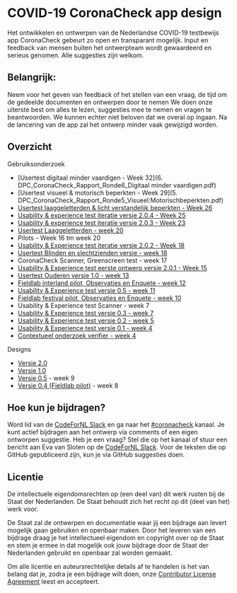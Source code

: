 # COVID-19 CoronaCheck app design
Het ontwikkelen en ontwerpen van de Nederlandse COVID-19 testbewijs app CoronaCheck gebeurt zo open en transparant mogelijk. Input en feedback van mensen buiten het ontwerpteam wordt gewaardeerd en serieus genomen. Alle suggesties zijn welkom.

## Belangrijk:
Neem voor het geven van feedback of het stellen van een vraag, de tijd om de gedeelde documenten en ontwerpen door te nemen
We doen onze uiterste best om alles te lezen, suggesties mee te nemen en vragen te beantwoorden. We kunnen echter niet beloven dat we overal op ingaan.
Na de lancering van de app zal het ontwerp minder vaak gewijzigd worden.

## Overzicht

Gebruiksonderzoek

* [Usertest digitaal minder vaardigen - Week 32](6. DPC_CoronaCheck_Rapport_Ronde6_Digitaal minder vaardigen.pdf)
* [Usertest visueel & motorisch beperkten - Week 29](5. DPC_CoronaCheck_Rapport_Ronde5_Visueel:Motorischbeperkten.pdf)
* [Usertest laaggeletterden & licht verstandelijk beperkten - Week 26](4.DPC_CoronaCheck_Rapport_Ronde4_Laaggeletterden.pdf)
* [Usability & experience test iteratie versie 2.0.4 - Week 25](http://corona.reveall.co/study-share/dLmilfzMuULq/coronacheck-usability-experience-test-versie-204-171/)
* [Usability & experience test iteratie versie 2.0.3 - Week 23](http://corona.reveall.co/study-share/PH86LUMVWzGb/coronacheck-usability-experience-test-versie-203-819/)
* [Usertest Laaggeletterden - week 20](http://corona.sticktailapp.com/study-share/emSaiNGXhZKI/coronacheck-usability-experience-test-laaggeletterden-349/)
* Pilots - Week 16 tm week 20
* [Usability & Experience test iteratie versie 2.0.2 - Week 18](http://corona.sticktailapp.com/study-share/B9ckedg7oMNB/coronacheck-usability-experience-test-versie-12-157/)
* [Usertest Blinden en slechtzienden versie - week 18](https://corona.sticktailapp.com/study-share/tE4fSUdNVur5/coronacheck-usability-experience-test-blinden-en-slechtzienden-671/)
* CoronaCheck Scanner, Greenscreen test - week 17
* [Usability & Experience test eerste ontwerp versie 2.0.1 - Week 15](http://corona.sticktailapp.com/study-share/mG5OYFZmNWG7/coronacheck-usability-experience-test-versie-11-926/)
* [Usertest Ouderen versie 1.0 - week 13](https://corona.sticktailapp.com/study-share/sY1rEoGiMMKT/coronacheck-usability-experience-test-versie-04-ouderen-977/)
* [Fieldlab interland pilot, Observaties en Enquete - week 12](https://corona.sticktailapp.com/study-share/nE4zzD22wWmU/coronacheck-fieldlab-observaties-enquete-interland-27-maart-834/)
* [Usability & Experience test versie 0.5 - week 11](https://corona.sticktailapp.com/study-share/VhhRJraLHoyr/coronacheck-usability-experience-test-versie-04-997/)
* [Fieldlab festival pilot, Observaties en Enquete - week 10](https://corona.sticktailapp.com/study-share/RmgExjBYPzkI/coronacheck-fieldlab-observaties-enquete-2526-maart-402/)
* Usability & Experience test Scanner - week 7
* [Usability & Experience test versie 0.3 - week 7](https://corona.sticktailapp.com/study-share/Evux36JwKd1T/coronacheck-ux-test-619/)
* [Usability & Experience test versie 0.2 - week 5](https://corona.sticktailapp.com/study-share/nOZMXWo0pdO6/coronacheck-conceptvalidatie-930/)
* [Usability & Experience test versie 0.1 - week 4](https://corona.sticktailapp.com/study-share/zWteAhDoUQzG/coronatester-conceptvalidatie-burger-app-663/)
* [Contextueel onderzoek verifier - week 4](https://corona.sticktailapp.com/study-share/L3uYJ1ReAUca/coronacheck-scanner-contextueel-concept-onderzoek-verifier-866/)

Designs
* [Versie 2.0](https://www.figma.com/file/J2PwW4NRRB9MKRnOCrycYA/GitHub_CoronaCheck_2.0.0_iOS_20210607?node-id=2164%3A0)
* [Versie 1.0](https://www.figma.com/file/qOq3BZubHGBNpTtlkavbgn/GitHub_CoronaCheck_iOS_20210416?node-id=171%3A15165)
* [Versie 0.5](https://www.figma.com/file/WlrRPTaZfoEjsbsNDJONYE/210309_CoronaCheck-post-fieldlab?node-id=0%3A1) - week 9
* [Versie 0.4 (Fieldlab pilot)](https://www.figma.com/file/4uqjwjy1PgxigtgqTbxFuM/210309_CoronaCheck---Fieldlab?node-id=0%3A1) - week 8

## Hoe kun je bijdragen?
Word lid van de [CodeForNL Slack](https://doemee.codefor.nl/) en ga naar het [#coronacheck](https://codefornl.slack.com/messages/coronacheck) kanaal.
Je kunt actief bijdragen aan het ontwerp via comments of een eigen ontworpen suggestie. Heb je een vraag? Stel die op het kanaal of stuur een bericht aan Eva van Sloten op de [CodeForNL Slack](https://doemee.codefor.nl/).
Voor de teksten die op GitHub gepubliceerd zijn, kun je via GitHub suggesties doen.

## Licentie 
De intellectuele eigendomsrechten op (een deel van) dit werk rusten bij de Staat der Nederlanden. De Staat behoudt zich het recht op dit (deel van het) werk voor.

De Staat zal de ontwerpen en documentatie waar jij een bijdrage aan levert mogelijk gaan gebruiken en openbaar maken. Door het leveren van een bijdrage draag je het intellectueel eigendom en copyright over op de Staat en stem je ermee in dat mogelijk ook jouw bijdrage door de Staat der Nederlanden gebruikt en openbaar zal worden gemaakt.

Om alle licentie en auteursrechtelijke details af te handelen is het van belang dat je, zodra je een bijdrage wilt doen, onze [Contributor License Agreement](https://cla-assistant.io/minvws/nl-covid19-notification-app-design) leest en accepteert.






